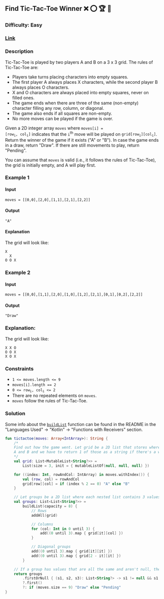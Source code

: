 ## Find Tic-Tac-Toe Winner :x: :o: :trophy: :1st_place_medal:
### Difficulty: Easy
### [Link](https://leetcode.com/problems/find-winner-on-a-tic-tac-toe-game/)

### Description

Tic-Tac-Toe is played by two players A and B on a 3 x 3 grid. The rules of Tic-Tac-Toe are:
- Players take turns placing characters into empty squares.
- The first player A always places X characters, while the second player B always places O characters.
- X and O characters are always placed into empty squares, never on filled ones.
- The game ends when there are three of the same (non-empty) character filling any row, column, or diagonal.
- The game also ends if all squares are non-empty.
- No more moves can be played if the game is over.

Given a 2D integer array `moves` where <code>moves[i] = [row<sub>i</sub>, col<sub>i</sub>]</code> indicates that the `i`<sup>th</sup> move will be played on <code>grid[row<sub>i</sub>][col<sub>i</sub>]</code>. Return the winner of the game if it exists ("A" or "B"). In case the game ends in a draw, return "Draw". If there are still movements to play, return "Pending".

You can assume that `moves` is valid (i.e., it follows the rules of Tic-Tac-Toe), the grid is initially empty, and A will play first.

### Example 1

#### Input
`moves = [[0,0],[2,0],[1,1],[2,1],[2,2]]`

#### Output
`"A"`

#### Explanation

The grid will look like:

```
X
  X
O O X
```

### Example 2

#### Input
`moves = [[0,0],[1,1],[2,0],[1,0],[1,2],[2,1],[0,1],[0,2],[2,2]]`

#### Output
`"Draw"`

### Explanation:

The grid will look like:

```
X X O
O O X
X O X
```

### Constraints
- `1 <= moves.length <= 9`
- `moves[i].length == 2`
- <code>0 <= row<sub>i</sub>, col<sub>i</sub> <= 2</code>
- There are no repeated elements on `moves`.
- `moves` follow the rules of Tic-Tac-Toe.

### Solution

Some info about the [`buildList`](https://kotlinlang.org/api/latest/jvm/stdlib/kotlin.collections/build-list.html) function can be found in the README in the "Languages Used" -> "Kotlin" -> "Functions with Receivers" section.

```kotlin
fun tictactoe(moves: Array<IntArray>): String {
    /*
    Find out how the game went. Let grid be a 2D list that stores where the players took their turns. Since the 2 players are
    A and B and we have to return 1 of those as a string if there's a winner, let the grid contents be either "A", "B", or null.
    */
    val grid: List<MutableList<String?>> =
        List(size = 3, init = { mutableListOf(null, null, null) })

    for ((index: Int, rowAndCol: IntArray) in moves.withIndex()) {
        val (row, col) = rowAndCol
        grid[row][col] = if (index % 2 == 0) "A" else "B"
    }

    // Let groups be a 2D list where each nested list contains 3 values for the contents of the rows, columns, and diagonal groups.
    val groups: List<List<String?>> =
        buildList(capacity = 8) {
            // Rows
            addAll(grid)

            // Columns
            for (col: Int in 0 until 3) {
                add((0 until 3).map { grid[it][col] })
            }

            // Diagonal groups
            add((0 until 3).map { grid[it][it] })
            add((0 until 3).map { grid[2 - it][it] })
        }

    // If a group has values that are all the same and aren't null, then that value is the winner.
    return groups
        .firstOrNull { (s1, s2, s3): List<String?> -> s1 != null && s1 == s2 && s1 == s3 }
        ?.first()
        ?: if (moves.size == 9) "Draw" else "Pending"
}
```